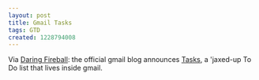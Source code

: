 ```yaml
---
layout: post
title: Gmail Tasks
tags: GTD
created: 1228794008
---
```

Via [Daring Fireball](http://daringfireball.net/linked/2008/12/08/gmail-tasks):  the official gmail blog announces [Tasks](http://gmailblog.blogspot.com/2008/12/new-in-labs-tasks.html), a 'jaxed-up To Do list that lives inside gmail.
